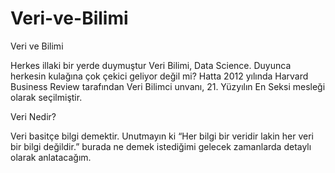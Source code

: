 # Veri-ve-Bilimi
Veri ve Bilimi

Herkes illaki bir yerde duymuştur Veri Bilimi, Data Science. Duyunca herkesin kulağına çok çekici geliyor değil mi? Hatta 2012 yılında Harvard Business Review tarafından Veri Bilimci unvanı, 21. Yüzyılın En Seksi mesleği olarak seçilmiştir.

Veri Nedir?

Veri basitçe bilgi demektir. Unutmayın ki “Her bilgi bir veridir lakin her veri bir bilgi değildir.” burada ne demek istediğimi gelecek zamanlarda detaylı olarak anlatacağım.
